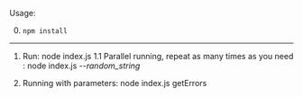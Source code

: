 Usage:

0. `npm install`

---

1. Run: 
	node index.js
1.1 Parallel running, repeat as many times as you need : 
	node index.js --*random_string* 

2. Running with parameters:
	node index.js getErrors